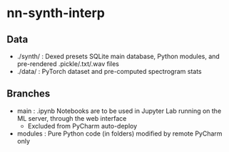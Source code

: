 # nn-synth-interp

## Data

* ./synth/ : Dexed presets SQLite main database, Python modules, and pre-rendered .pickle/.txt/.wav files
* ./data/ : PyTorch dataset and pre-computed spectrogram stats

## Branches

* main : .ipynb Notebooks are to be used in Jupyter Lab running on the ML server, through the web interface
    * Excluded from PyCharm auto-deploy
* modules : Pure Python code (in folders) modified by remote PyCharm only
